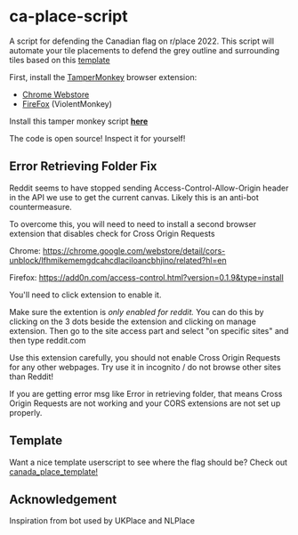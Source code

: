 
# ca-place-script
A script for defending the Canadian flag on r/place 2022.
This script will automate your tile placements to defend the grey outline and surrounding tiles based on this [template](https://i.imgur.com/fufnTeR.png)

First, install the [TamperMonkey](https://www.tampermonkey.net/) browser extension:
- [Chrome Webstore](https://chrome.google.com/webstore/detail/tampermonkey/dhdgffkkebhmkfjojejmpbldmpobfkfo?hl=en)
 - [FireFox](https://addons.mozilla.org/en-US/firefox/addon/violentmonkey/) (ViolentMonkey)

Install this tamper monkey script **[here](https://raw.githubusercontent.com/ca-place/ca-place-script/main/script.user.js)**

The code is open source! Inspect it for yourself!

## Error Retrieving Folder Fix
Reddit seems to have stopped sending Access-Control-Allow-Origin header in the API we use to get the current canvas. Likely this is an anti-bot countermeasure.

To overcome this, you will need to need to install a second browser extension that disables check for Cross Origin Requests

Chrome: https://chrome.google.com/webstore/detail/cors-unblock/lfhmikememgdcahcdlaciloancbhjino/related?hl=en

Firefox: https://add0n.com/access-control.html?version=0.1.9&type=install

You'll need to click extension to enable it.

Make sure the extention is _only enabled for reddit._ You can do this by clicking on the 3 dots beside the extension and clicking on manage extension. Then go to the site access part and select "on specific sites" and then type reddit.com

Use this extension carefully, you should not enable Cross Origin Requests for any other webpages. Try use it in incognito / do not browse other sites than Reddit!

If you are getting error msg like Error in retrieving folder, that means Cross Origin Requests are not working and your CORS extensions are not set up properly.

## Template

Want a nice template userscript to see where the flag should be?  Check out [canada_place_template!](https://github.com/sssata/canada_place_template)

## Acknowledgement
Inspiration from bot used by UKPlace and NLPlace
